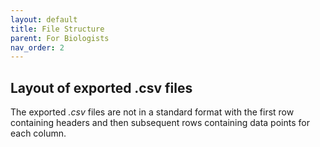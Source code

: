 ```yaml
---
layout: default
title: File Structure
parent: For Biologists
nav_order: 2
---
```


## Layout of exported .csv files
The exported *.csv* files are not in a standard format with the first row containing headers and then subsequent rows
containing data points for each column.